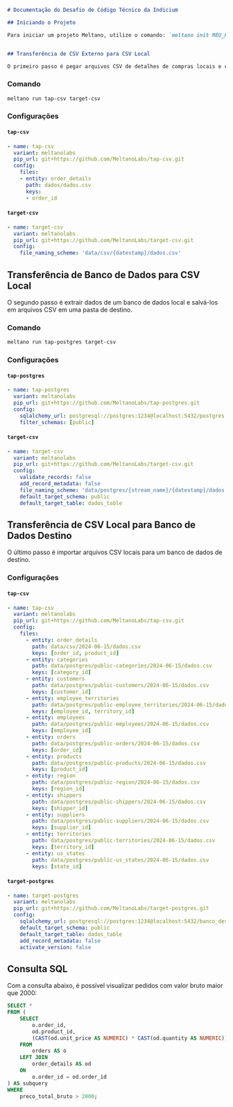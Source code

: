```markdown
# Documentação do Desafio de Código Técnico da Indicium

## Iniciando o Projeto

Para iniciar um projeto Meltano, utilize o comando: `meltano init MEU_PROJETO`


## Transferência de CSV Externo para CSV Local

O primeiro passo é pegar arquivos CSV de detalhes de compras locais e consolidá-los em um único arquivo CSV.
```

### Comando

```bash
meltano run tap-csv target-csv
```

### Configurações

#### `tap-csv`

```yaml
- name: tap-csv
  variant: meltanolabs
  pip_url: git+https://github.com/MeltanoLabs/tap-csv.git
  config:
    files:
    - entity: order_details
      path: dados/dados.csv
      keys:
      - order_id
```

#### `target-csv`

```yaml
- name: target-csv
  variant: meltanolabs
  pip_url: git+https://github.com/MeltanoLabs/target-csv.git
  config:
    file_naming_scheme: 'data/csv/{datestamp}/dados.csv'
```

## Transferência de Banco de Dados para CSV Local

O segundo passo é extrair dados de um banco de dados local e salvá-los em arquivos CSV em uma pasta de destino.

### Comando

```bash
meltano run tap-postgres target-csv
```

### Configurações

#### `tap-postgres`

```yaml
- name: tap-postgres
  variant: meltanolabs
  pip_url: git+https://github.com/MeltanoLabs/tap-postgres.git
  config:
    sqlalchemy_url: postgresql://postgres:1234@localhost:5432/postgres
    filter_schemas: [public]
```

#### `target-csv`

```yaml
- name: target-csv
  variant: meltanolabs
  pip_url: git+https://github.com/MeltanoLabs/target-csv.git
  config:
    validate_records: false
    add_record_metadata: false
    file_naming_scheme: 'data/postgres/{stream_name}/{datestamp}/dados.csv'
    default_target_schema: public
    default_target_table: dados_table
```

## Transferência de CSV Local para Banco de Dados Destino

O último passo é importar arquivos CSV locais para um banco de dados de destino.

### Configurações

#### `tap-csv`

```yaml
- name: tap-csv
  variant: meltanolabs
  pip_url: git+https://github.com/MeltanoLabs/tap-csv.git
  config:
    files: 
      - entity: order_details
        path: data/csv/2024-06-15/dados.csv
        keys: [order_id, product_id]
      - entity: categories
        path: data/postgres/public-categories/2024-06-15/dados.csv
        keys: [category_id]
      - entity: customers
        path: data/postgres/public-customers/2024-06-15/dados.csv
        keys: [customer_id]
      - entity: employee_territories
        path: data/postgres/public-employee_territories/2024-06-15/dados.csv
        keys: [employee_id, territory_id]
      - entity: employees
        path: data/postgres/public-employees/2024-06-15/dados.csv
        keys: [employee_id]
      - entity: orders
        path: data/postgres/public-orders/2024-06-15/dados.csv
        keys: [order_id]
      - entity: products
        path: data/postgres/public-products/2024-06-15/dados.csv
        keys: [product_id]
      - entity: region
        path: data/postgres/public-region/2024-06-15/dados.csv
        keys: [region_id]
      - entity: shippers
        path: data/postgres/public-shippers/2024-06-15/dados.csv
        keys: [shipper_id]
      - entity: suppliers
        path: data/postgres/public-suppliers/2024-06-15/dados.csv
        keys: [supplier_id]
      - entity: territories
        path: data/postgres/public-territories/2024-06-15/dados.csv
        keys: [territory_id]
      - entity: us_states
        path: data/postgres/public-us_states/2024-06-15/dados.csv
        keys: [state_id]
```

#### `target-postgres`

```yaml
- name: target-postgres
  variant: meltanolabs
  pip_url: git+https://github.com/MeltanoLabs/target-postgres.git
  config:
    sqlalchemy_url: postgresql://postgres:1234@localhost:5432/banco_destino
    default_target_schema: public
    default_target_table: dados_table
    add_record_metadata: false
    activate_version: false
```

## Consulta SQL

Com a consulta abaixo, é possível visualizar pedidos com valor bruto maior que 2000:

```sql
SELECT * 
FROM (
    SELECT 
        o.order_id, 
        od.product_id, 
        (CAST(od.unit_price AS NUMERIC) * CAST(od.quantity AS NUMERIC)) AS preco_total_bruto
    FROM 
        orders AS o
    LEFT JOIN 
        order_details AS od
    ON 
        o.order_id = od.order_id
) AS subquery
WHERE
    preco_total_bruto > 2000;
```

```
